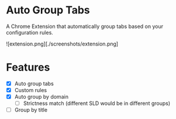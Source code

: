 # Auto Group Tabs

A Chrome Extension that automatically group tabs based on your configuration rules.

![extension.png][./screenshots/extension.png]

# Features
- [X] Auto group tabs
- [X] Custom rules
- [X] Auto group by domain
  - [ ] Strictness match (different SLD would be in different groups)
- [ ] Group by title
